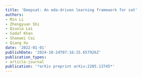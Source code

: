 ```yaml
---
title: 'Deepsat: An eda-driven learning framework for sat'
authors:
- Min Li
- Zhengyuan Shi
- Qiuxia Lai
- Sadaf Khan
- Shaowei Cai
- Qiang Xu
date: '2022-01-01'
publishDate: '2024-10-24T07:16:15.657926Z'
publication_types:
- article-journal
publication: '*arXiv preprint arXiv:2205.13745*'
---
```


